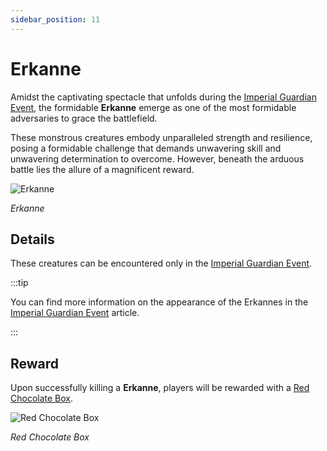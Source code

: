 ```yaml
---
sidebar_position: 11
---
```


# Erkanne

Amidst the captivating spectacle that unfolds during the [Imperial Guardian Event](/events/imperial-guardian), the formidable **Erkanne** emerge as one of the most formidable adversaries to grace the battlefield.

These monstrous creatures embody unparalleled strength and resilience, posing a formidable challenge that demands unwavering skill and unwavering determination to overcome. However, beneath the arduous battle lies the allure of a magnificent reward.

![Erkanne](/img/monsters/special/others/erkanne.jpg)

_Erkanne_

## Details

These creatures can be encountered only in the [Imperial Guardian Event](/events/imperial-guardian).

:::tip

You can find more information on the appearance of the Erkannes in the [Imperial Guardian Event](/events/imperial-guardian) article.

:::

## Reward

Upon successfully killing a **Erkanne**, players will be rewarded with a [Red Chocolate Box](/items/item-bags/misc/red-chocolate-box).

![Red Chocolate Box](/img/items/item-bags/red-chocolate-box.png)

_Red Chocolate Box_
